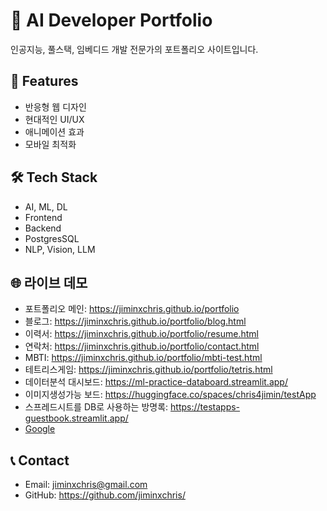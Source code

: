 # 🚀 AI Developer Portfolio

인공지능, 풀스택, 임베디드 개발 전문가의 포트폴리오 사이트입니다.

## 🌟 Features
- 반응형 웹 디자인
- 현대적인 UI/UX
- 애니메이션 효과
- 모바일 최적화

## 🛠️ Tech Stack
- AI, ML, DL
- Frontend
- Backend
- PostgresSQL
- NLP, Vision, LLM

## 🌐 라이브 데모
- 포트폴리오 메인: https://jiminxchris.github.io/portfolio
- 블로그: https://jiminxchris.github.io/portfolio/blog.html
- 이력서: https://jiminxchris.github.io/portfolio/resume.html
- 연락처: https://jiminxchris.github.io/portfolio/contact.html
- MBTI: https://jiminxchris.github.io/portfolio/mbti-test.html
- 테트리스게임: https://jiminxchris.github.io/portfolio/tetris.html
- 데이터분석 대시보드: https://ml-practice-databoard.streamlit.app/
- 이미지생성가능 보드: https://huggingface.co/spaces/chris4jimin/testApp
- 스프레드시트를 DB로 사용하는 방명록: https://testapps-guestbook.streamlit.app/
- <a href="https://google.com" target="_blank" rel="noopener noreferrer">Google</a>
  

## 📞 Contact
- Email: jiminxchris@gmail.com
- GitHub: https://github.com/jiminxchris/
